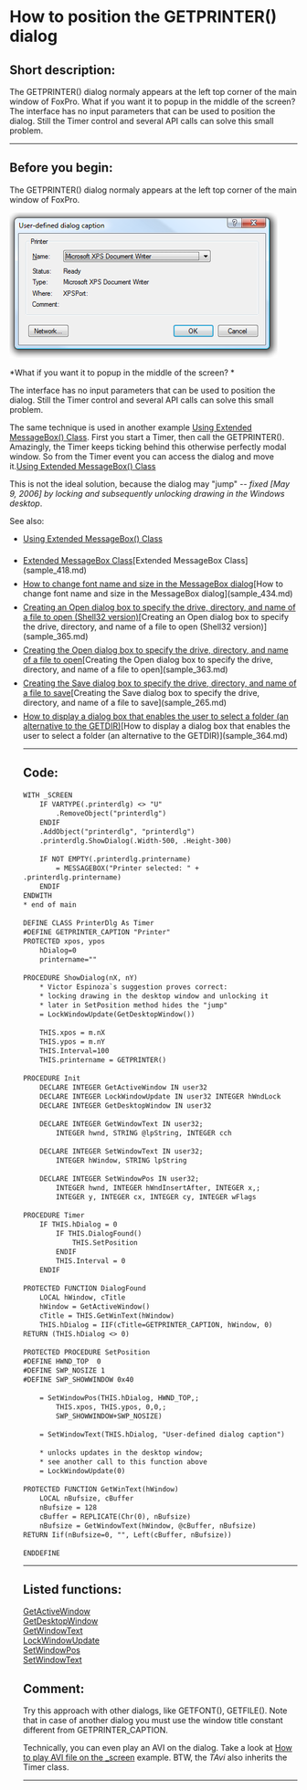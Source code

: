 <link rel="stylesheet" type="text/css" href="../css/win32api.css">  
<link rel="stylesheet" href="https://cdnjs.cloudflare.com/ajax/libs/font-awesome/4.7.0/css/font-awesome.min.css">

# How to position the GETPRINTER() dialog

## Short description:
The GETPRINTER() dialog normaly appears at the left top corner of the main window of FoxPro. What if you want it to popup in the middle of the screen? The interface has no input parameters that can be used to position the dialog. Still the Timer control and several API calls can solve this small problem.  
***  


## Before you begin:
The GETPRINTER() dialog normaly appears at the left top corner of the main window of FoxPro.  

![](../images/getprinter_dlg.png)  

*What if you want it to popup in the middle of the screen? *  

The interface has no input parameters that can be used to position the dialog. Still the Timer control and several API calls can solve this small problem.  

The same technique is used in another example <a href="?example=424">Using Extended MessageBox() Class</a>. First you start a Timer, then call the GETPRINTER(). Amazingly, the Timer keeps ticking behind this otherwise perfectly modal window. So from the Timer event you can access the dialog and move it.[Using Extended MessageBox() Class](sample_424.md)  

This is not the ideal solution, because the dialog may "jump" -- *fixed [May 9, 2006] by locking and subsequently unlocking drawing in the Windows desktop*.   

See also:<UL><LI style="padding-bottom: 7px;"><a href="?example=424">Using Extended MessageBox() Class</a>

<LI style="padding-bottom: 7px;"><a href="?example=418">Extended MessageBox Class</a>[Extended MessageBox Class](sample_418.md)  
<LI style="padding-bottom: 7px;"><a href="?example=434">How to change font name and size in the MessageBox dialog</a>[How to change font name and size in the MessageBox dialog](sample_434.md)  
<LI style="padding-bottom: 7px;"><a href="?example=365">Creating an Open dialog box to specify the drive, directory, and name of a file to open (Shell32 version)</a>[Creating an Open dialog box to specify the drive, directory, and name of a file to open (Shell32 version)](sample_365.md)  
<LI style="padding-bottom: 7px;"><a href="?example=363">Creating the Open dialog box to specify the drive, directory, and name of a file to open</a>[Creating the Open dialog box to specify the drive, directory, and name of a file to open](sample_363.md)  
<LI style="padding-bottom: 7px;"><a href="?example=265">Creating the Save dialog box to specify the drive, directory, and name of a file to save</a>[Creating the Save dialog box to specify the drive, directory, and name of a file to save](sample_265.md)  
<LI style="padding-bottom: 7px;"><a href="?example=364">How to display a dialog box that enables the user to select a folder (an alternative to the GETDIR)</a>[How to display a dialog box that enables the user to select a folder (an alternative to the GETDIR)](sample_364.md)  
  
***  


## Code:
```foxpro  
WITH _SCREEN
	IF VARTYPE(.printerdlg) <> "U"
		.RemoveObject("printerdlg")
	ENDIF
	.AddObject("printerdlg", "printerdlg")
	.printerdlg.ShowDialog(.Width-500, .Height-300)

	IF NOT EMPTY(.printerdlg.printername)
		= MESSAGEBOX("Printer selected: " + .printerdlg.printername)
	ENDIF
ENDWITH
* end of main

DEFINE CLASS PrinterDlg As Timer
#DEFINE GETPRINTER_CAPTION "Printer"
PROTECTED xpos, ypos
	hDialog=0
	printername=""

PROCEDURE ShowDialog(nX, nY)
	* Victor Espinoza`s suggestion proves correct:
	* locking drawing in the desktop window and unlocking it
	* later in SetPosition method hides the "jump"
	= LockWindowUpdate(GetDesktopWindow())

	THIS.xpos = m.nX
	THIS.ypos = m.nY
	THIS.Interval=100
	THIS.printername = GETPRINTER()

PROCEDURE Init
	DECLARE INTEGER GetActiveWindow IN user32
	DECLARE INTEGER LockWindowUpdate IN user32 INTEGER hWndLock
	DECLARE INTEGER GetDesktopWindow IN user32

	DECLARE INTEGER GetWindowText IN user32;
		INTEGER hwnd, STRING @lpString, INTEGER cch

	DECLARE INTEGER SetWindowText IN user32;
		INTEGER hWindow, STRING lpString

	DECLARE INTEGER SetWindowPos IN user32;
		INTEGER hwnd, INTEGER hWndInsertAfter, INTEGER x,;
		INTEGER y, INTEGER cx, INTEGER cy, INTEGER wFlags

PROCEDURE Timer
	IF THIS.hDialog = 0
		IF THIS.DialogFound()
			THIS.SetPosition
		ENDIF
		THIS.Interval = 0
	ENDIF

PROTECTED FUNCTION DialogFound
	LOCAL hWindow, cTitle
	hWindow = GetActiveWindow()
	cTitle = THIS.GetWinText(hWindow)
	THIS.hDialog = IIF(cTitle=GETPRINTER_CAPTION, hWindow, 0)
RETURN (THIS.hDialog <> 0)

PROTECTED PROCEDURE SetPosition
#DEFINE HWND_TOP  0
#DEFINE SWP_NOSIZE 1
#DEFINE SWP_SHOWWINDOW 0x40

	= SetWindowPos(THIS.hDialog, HWND_TOP,;
		THIS.xpos, THIS.ypos, 0,0,;
		SWP_SHOWWINDOW+SWP_NOSIZE)

	= SetWindowText(THIS.hDialog, "User-defined dialog caption")

	* unlocks updates in the desktop window;
	* see another call to this function above
	= LockWindowUpdate(0)

PROTECTED FUNCTION GetWinText(hWindow)
	LOCAL nBufsize, cBuffer
	nBufsize = 128
	cBuffer = REPLICATE(Chr(0), nBufsize)
	nBufsize = GetWindowText(hWindow, @cBuffer, nBufsize)
RETURN Iif(nBufsize=0, "", Left(cBuffer, nBufsize))

ENDDEFINE  
```  
***  


## Listed functions:
[GetActiveWindow](../libraries/user32/GetActiveWindow.md)  
[GetDesktopWindow](../libraries/user32/GetDesktopWindow.md)  
[GetWindowText](../libraries/user32/GetWindowText.md)  
[LockWindowUpdate](../libraries/user32/LockWindowUpdate.md)  
[SetWindowPos](../libraries/user32/SetWindowPos.md)  
[SetWindowText](../libraries/user32/SetWindowText.md)  

## Comment:
Try this approach with other dialogs, like GETFONT(), GETFILE(). Note that in case of another dialog you must use the window title constant different from GETPRINTER_CAPTION.  
  
Technically, you can even play an AVI on the dialog. Take a look at <a href="?example=430">How to play AVI file on the _screen</a> example. BTW, the *TAvi* also inherits the Timer class.  
  
***  

